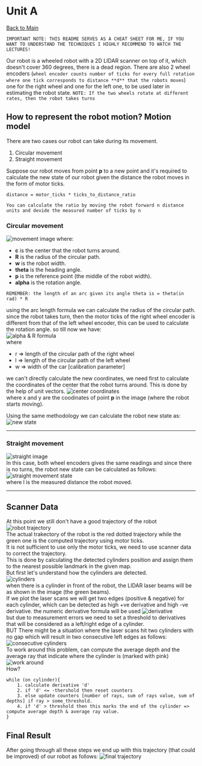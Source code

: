 # Unit A
[Back to Main](../README.md)  

`IMPORTANT NOTE: THIS README SERVES AS A CHEAT SHEET FOR ME, IF YOU WANT TO UNDERSTAND THE TECHNIQUES I HIGHLY RECOMMEND TO WATCH THE LECTURES!`  

Our robot is a wheeled robot with a 2D LIDAR scanner on top of it, which doesn't cover 360 degrees, there is a dead region.
There are also 2 wheel encoders (`wheel encoder counts number of ticks for every full rotation where one tick corresponds to distance **d** that the robots moves`) one for the right wheel and one for the left one, to be used later in estimating the robot state. `NOTE: If the two wheels rotate at different rates, then the robot takes turns`

## How to represent the robot motion? Motion model
There are two cases our robot can take during its movement.
1. Circular movement
2. Straight movement

Suppose our robot moves from point **p** to a new point and it's required to calculate the new state of our robot given the distance the robot moves in the form of motor ticks.
```
distance = motor_ticks * ticks_to_distance_ratio
```
`You can calculate the ratio by moving the robot forward n distance units and devide the measured number of ticks by n`
### Circular movement
![movement image](./assets/circular_move.png)
where:
* **c** is the center that the robot turns around.
* **R** is the radius of the circular path.
* **w** is the robot width.
* **theta** is the heading angle.
* **p** is the reference point (the middle of the robot width).
* **alpha** is the rotation angle.  

`REMEMBER: the length of an arc given its angle theta is = theta(in rad) * R`

using the arc length formula we can calculate the radius of the circular path.  
since the robot takes turn, then the motor ticks of the right wheel encoder is different from that of the left wheel encoder, this can be used to calculate the rotation angle.
so till now we have:  
![alpha & R formula](assets/alpha_R.png)  
where 
- r ⇒ length of the circular path of the right wheel
- l ⇒ length of the circular path of the left wheel
- w ⇒ width of the car [calibration parameter]  

we can't directly calculate the new coordinates, we need first to calculate the coordinates of the center that the robot turns around. This is done by the help of unit vectors.
![center coordinates](assets/center.png)  
where x and y are the coodinates of point **p** in the image (where the robot starts moving).

Using the same methodology we can calculate the robot new state as:
![new state](assets/new_state.png)

---
### Straight movement
![straight image](assets/straight.png)  
In this case, both wheel encoders gives the same readings and since there is no turns, the robot new state can be calculated as follows:  
![straight movement state](assets/straight_state.png)  
where l is the measured distance the robot moved.

---
## Scanner Data

At this point we still don't have a good trajectory of the robot  
![robot trajectory](./assets/trajectory.png)  
The actual trakectory of the robot is the red dotted trajectory while the green one is the computed trajectory using motor ticks.  
It is not sufficient to use only the motor ticks, we need to use scanner data to correct the trajectory.  
This is done by calculating the detected cylinders position and assign them to the nearest possible landmark in the given map.  
But first let's understand how the cylinders are detected.  
![cylinders](assets/cylinders.png)  
when there is a cylinder in front of the robot, the LIDAR laser beams will be as shown in the image (the green beams).  
If we plot the laser scans we will get two edges (positive & negative) for each cylinder, which can be detected as high +ve derivative and high -ve derivative. the numeric derivative formula will be used ![derivative](assets/derivative.png)  
but due to measurement errors we need to set a threshold to derivatives that will be considered as a left/right edge of a cylinder.  
BUT
There might be a situation where the laser scans hit two cylinders with no gap which will result in two consecutive left edges as follows:
![consecutive cylinders](assets/consecutive_cylinders.png)  
To work around this problem, can compute the average depth and the average ray that indicate where the cylinder is (marked with pink) ![work around](assets/workaround.png)  
How?
```
while (on cylinder){
    1. calculate derivative 'd'
    2. if 'd' <= -thershold then reset counters
    3. else update counters [number of rays, sum of rays value, sum of depths] if ray > some_threshold.
    4. if 'd' > threshold then this marks the end of the cylinder => compute average depth & average ray value.
}
```

## Final Result
After going through all these steps we end up with this trajectory (that could be improved) of our robot as follows:
![final trajectory](assets/final_trajectory.png)